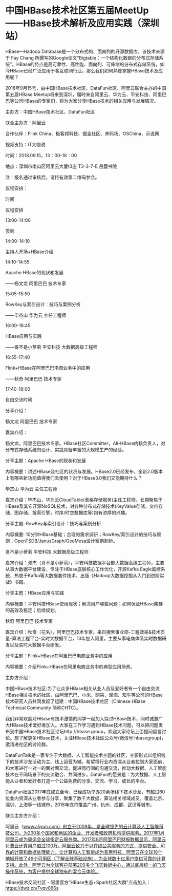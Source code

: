 # 中国HBase技术社区第五届MeetUp ——HBase技术解析及应用实践（深圳站）

HBase—Hadoop Database是一个分布式的、面向列的开源数据库，该技术来源于 Fay Chang 所撰写的Google论文“Bigtable：一个结构化数据的分布式存储系统”。HBase的特点是高可靠性、高性能、面向列、可伸缩的分布式存储系统，如今HBase已经广泛应用于各互联网行业。那么我们如何熟练掌握HBase技术及应用呢？

2018年9月15号，由中国HBase技术社区、DataFun社区、阿里云联合主办的中国第五届HBase Meetup将来到深圳，届时来自阿里云、华为云、平安科技、阿里巴巴等公司HBase的专家们，将为大家分享HBase技术的相关应用与发展情况。

主办方：中国HBase技术社区、DataFun社区

联合主办方：阿里云

合作伙伴：Flink  China、极客邦科技、掘金社区、养码场、OSChina、示说网

视频支持：IT大咖说

时间：2018.09.15，13：00-18：00

地点：深圳市南山区阿里云大厦t3座 T3-3-7-E 岳麓书院

注：报名通过审核后，请持有效票二维码参会。

议程安排：

时间

议程安排

13:00-14:00

签到

14:00-14:10

主持人开场+HBase介绍

14:10-14:55

Apache HBase的现状和发展

——杨文龙 阿里巴巴 技术专家

15:05-15:50

RowKey与索引设计：技巧与案例分析

——毕杰山 华为云 主任工程师

16:00-16:45

HBase应用与实践

——哥不是小萝莉 平安科技 大数据高级工程师

16:55-17:40

Flink+HBase在阿里巴巴电商业务中的应用

——秋奇 阿里巴巴 技术专家

17:40-18:00

自由交流时间

分享介绍：

杨文龙 阿里巴巴 技术专家

嘉宾介绍：

 杨文龙，阿里巴巴技术专家。HBase社区Committer，Ali-HBase内核负责人，对分布式存储系统的设计、实践具备丰富的大规模生产的经验。

分享主题：Apache HBase的现状和发展

内容概要：讲述HBase及社区的状况与发展。HBase2.0已经发布，全新2.0版本上有哪些新功能值得我们去使用？对于HBase3.0我们又能期待什么？

毕杰山 华为云 主任工程师

嘉宾介绍：毕杰山，华为云CloudTable(表格存储服务)主任工程师，长期聚焦于HBase及其它开源NoSQL技术，对各种分布式存储技术(KeyValue存储，文档存储，图存储，搜索引擎，时序/时空数据库等)抱有浓厚的兴趣。

分享主题: RowKey与索引设计：技巧与案例分析

内容概要: 10分钟HBase基础；合理的需求调研；RowKey/索引设计的技巧与原则；OpenTSDB/JanusGraph/GeoMesa设计案例剖析。

哥不是小萝莉 平安科技 大数据高级工程师

嘉宾介绍：邓杰（哥不是小萝莉），平安科技数据平台部大数据高级工程师，主要从事大数据平台建设，专注于HBase底层核心工作优化，开源Kafka Eagle监控系统，热衷于Kafka等大数据套件技术，出版《Hadoop大数据挖掘从入门到进阶实战》书籍。

分享主题：HBase应用与实践

内容概要：平安科技HBase使用现状；解决用户哪些问题；如何保证HBase集群的高效及稳定；后续规划。

秋奇 阿里巴巴 技术专家

嘉宾介绍：秋奇（花名），阿里巴巴技术专家。来自搜索事业部-工程效率&技术质量-算法工程平台-实时大数据平台，13年加入阿里，主要从事电商体系实时数据研发以及实时大数据平台研发。

分享主题：Flink+HBase在阿里巴巴电商业务中的应用

内容概要：介绍Flink+HBase在阿里电商业务中的典型应用场景。

主办方介绍：

中国HBase技术社区:为了让众多HBase相关从业人员及爱好者有一个自由交流HBase相关技术的社区，由阿里巴巴、小米、网易、滴滴、知乎等公司的HBase技术研究人员共同发起了组建：中国HBase技术社区（Chinese HBase Technical Community 简称CHTC）。

我们非常欢迎对HBase有技术激情的同学一起加入探讨HBase技术，同时诚邀广大HBase技术爱好者加入。大家在工作学习遇到HBase技术问题，可以把问题发布到中国HBase技术社区论坛http://hbase.group，欢迎大家论坛上面提问留言讨论。想了解更多HBase技术，关注HBase技术社区公众号(微信号:hbasegroup)，邀请进社区的讨论群。

DataFunTalk是一家专注于大数据、人工智能技术主题的社区，主要形式以组织线下的技术沙龙活动为主、线上运营为辅。希望将行业内资深从业者拉到大家面前，和大家进行一对一的面对面交流，促进同行间的沟通交流，推动大数据、人工智能技术在不同场景下的交流融合、共同进步。DataFun的愿景是：为大数据、人工智能从业者和爱好者打造一个公益免费的分享、交流、学习、成长的平台。

DataFun社区2017年底成立至今，已经成功举办20余场线下技术沙龙，有超过60位业内资深从业者参与分享，聚集了数千大数据、算法相关领域成员，覆盖北京、深圳、上海等一线城市，2018年底将覆盖广州、杭州、成都、武汉等城市。

联合主办方介绍：

阿里云（www.aliyun.com）创立于2009年，是全球领先的云计算及人工智能科技公司，为200多个国家和地区的企业、开发者和政府机构提供服务。2017年1月阿里云成为奥运会全球指定云服务商。2017年8月阿里巴巴财报数据显示，阿里云付费云计算用户超过100万。阿里云致力于以在线公共服务的方式，提供安全、可靠的计算和数据处理能力，让计算和人工智能成为普惠科技。阿里云在全球18个地域开放了49个可用区（了解全球基础设施），为全球数十亿用户提供可靠的计算支持。此外，阿里云为全球客户部署200多个飞天数据中心，通过底层统一的飞天操作系统，为客户提供全球独有的混合云体验。

HBase技术交流社区 - 阿里官方“HBase生态+Spark社区大群”点击加入：https://dwz.cn/Fvqv066s

